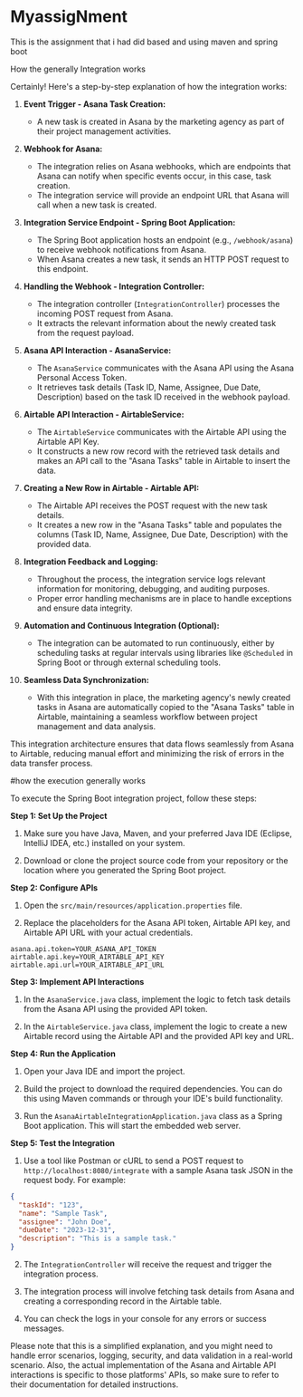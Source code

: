 # MyassigNment
This is the assignment that i had did based and using maven and spring boot


How the generally Integration works

Certainly! Here's a step-by-step explanation of how the integration works:

1. **Event Trigger - Asana Task Creation:**
   - A new task is created in Asana by the marketing agency as part of their project management activities.

2. **Webhook for Asana:**
   - The integration relies on Asana webhooks, which are endpoints that Asana can notify when specific events occur, in this case, task creation.
   - The integration service will provide an endpoint URL that Asana will call when a new task is created.

3. **Integration Service Endpoint - Spring Boot Application:**
   - The Spring Boot application hosts an endpoint (e.g., `/webhook/asana`) to receive webhook notifications from Asana.
   - When Asana creates a new task, it sends an HTTP POST request to this endpoint.

4. **Handling the Webhook - Integration Controller:**
   - The integration controller (`IntegrationController`) processes the incoming POST request from Asana.
   - It extracts the relevant information about the newly created task from the request payload.

5. **Asana API Interaction - AsanaService:**
   - The `AsanaService` communicates with the Asana API using the Asana Personal Access Token.
   - It retrieves task details (Task ID, Name, Assignee, Due Date, Description) based on the task ID received in the webhook payload.

6. **Airtable API Interaction - AirtableService:**
   - The `AirtableService` communicates with the Airtable API using the Airtable API Key.
   - It constructs a new row record with the retrieved task details and makes an API call to the "Asana Tasks" table in Airtable to insert the data.

7. **Creating a New Row in Airtable - Airtable API:**
   - The Airtable API receives the POST request with the new task details.
   - It creates a new row in the "Asana Tasks" table and populates the columns (Task ID, Name, Assignee, Due Date, Description) with the provided data.

8. **Integration Feedback and Logging:**
   - Throughout the process, the integration service logs relevant information for monitoring, debugging, and auditing purposes.
   - Proper error handling mechanisms are in place to handle exceptions and ensure data integrity.

9. **Automation and Continuous Integration (Optional):**
   - The integration can be automated to run continuously, either by scheduling tasks at regular intervals using libraries like `@Scheduled` in Spring Boot or through external scheduling tools.

10. **Seamless Data Synchronization:**
    - With this integration in place, the marketing agency's newly created tasks in Asana are automatically copied to the "Asana Tasks" table in Airtable, maintaining a seamless workflow between project management and data analysis.

This integration architecture ensures that data flows seamlessly from Asana to Airtable, reducing manual effort and minimizing the risk of errors in the data transfer process.





#how the execution generally works

To execute the Spring Boot integration project, follow these steps:

**Step 1: Set Up the Project**

1. Make sure you have Java, Maven, and your preferred Java IDE (Eclipse, IntelliJ IDEA, etc.) installed on your system.

2. Download or clone the project source code from your repository or the location where you generated the Spring Boot project.

**Step 2: Configure APIs**

1. Open the `src/main/resources/application.properties` file.

2. Replace the placeholders for the Asana API token, Airtable API key, and Airtable API URL with your actual credentials.

```properties
asana.api.token=YOUR_ASANA_API_TOKEN
airtable.api.key=YOUR_AIRTABLE_API_KEY
airtable.api.url=YOUR_AIRTABLE_API_URL
```

**Step 3: Implement API Interactions**

1. In the `AsanaService.java` class, implement the logic to fetch task details from the Asana API using the provided API token.

2. In the `AirtableService.java` class, implement the logic to create a new Airtable record using the Airtable API and the provided API key and URL.

**Step 4: Run the Application**

1. Open your Java IDE and import the project.

2. Build the project to download the required dependencies. You can do this using Maven commands or through your IDE's build functionality.

3. Run the `AsanaAirtableIntegrationApplication.java` class as a Spring Boot application. This will start the embedded web server.

**Step 5: Test the Integration**

1. Use a tool like Postman or cURL to send a POST request to `http://localhost:8080/integrate` with a sample Asana task JSON in the request body. For example:

```json
{
  "taskId": "123",
  "name": "Sample Task",
  "assignee": "John Doe",
  "dueDate": "2023-12-31",
  "description": "This is a sample task."
}
```

2. The `IntegrationController` will receive the request and trigger the integration process.

3. The integration process will involve fetching task details from Asana and creating a corresponding record in the Airtable table.

4. You can check the logs in your console for any errors or success messages.

Please note that this is a simplified explanation, and you might need to handle error scenarios, logging, security, and data validation in a real-world scenario. Also, the actual implementation of the Asana and Airtable API interactions is specific to those platforms' APIs, so make sure to refer to their documentation for detailed instructions.
